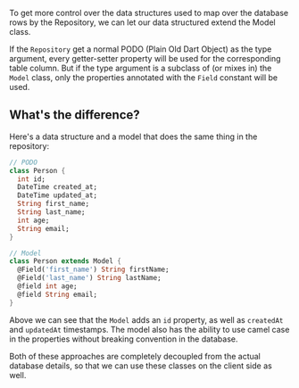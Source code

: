 <p class="lead">
  To get more control over the data structures used to map over the database rows by the Repository, we can let
  our data structured extend the Model class.
</p>

If the `Repository` get a normal PODO (Plain Old Dart Object) as the type argument, every getter-setter property will
be used for the corresponding table column. But if the type argument is a subclass of (or mixes in) the `Model` class,
only the properties annotated with the `Field` constant will be used.

## What's the difference?
Here's a data structure and a model that does the same thing in the repository:

```dart
// PODO
class Person {
  int id;
  DateTime created_at;
  DateTime updated_at;
  String first_name;
  String last_name;
  int age;
  String email;
}

// Model
class Person extends Model {
  @Field('first_name') String firstName;
  @Field('last_name') String lastName;
  @field int age;
  @field String email;
}
```

Above we can see that the `Model` adds an `id` property, as well as `createdAt` and `updatedAt` timestamps. The model
also has the ability to use camel case in the properties without breaking convention in the database.

Both of these approaches are completely decoupled from the actual database details, so that we can use these classes
on the client side as well.
